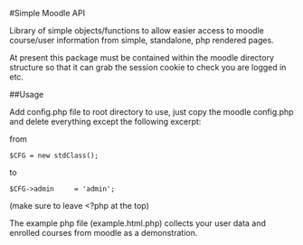 #Simple Moodle API

Library of simple objects/functions to allow easier access to moodle course/user information from simple, standalone, php rendered pages.

At present this package must be contained within the moodle directory structure so that it can grab the session cookie to check you are logged in etc.

##Usage

Add config.php file to root directory to use, just copy the moodle config.php and delete everything except the following excerpt:

from

    $CFG = new stdClass();

to 

    $CFG->admin     = 'admin';

(make sure to leave <?php at the top)

The example php file (example.html.php) collects your user data and enrolled courses from moodle as a demonstration.


